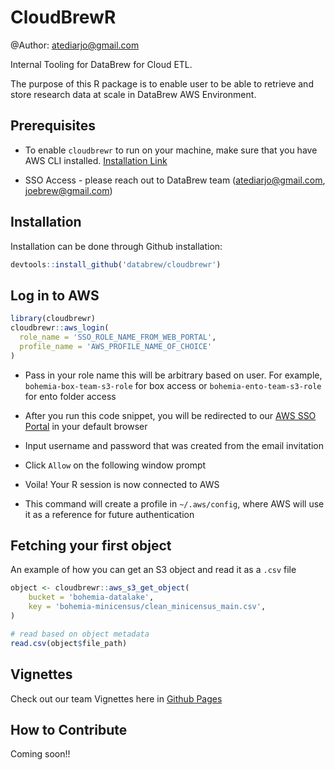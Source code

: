 # CloudBrewR

@Author: atediarjo@gmail.com

Internal Tooling for DataBrew for Cloud ETL. 

The purpose of this R package is to enable user to be able to retrieve and store research data at scale in DataBrew AWS Environment. 

## Prerequisites

- To enable `cloudbrewr` to run on your machine, make sure that you have AWS CLI installed. [Installation Link](https://docs.aws.amazon.com/cli/latest/userguide/getting-started-install.html)

- SSO Access - please reach out to DataBrew team (atediarjo@gmail.com, joebrew@gmail.com)

## Installation

Installation can be done through Github installation:

```r
devtools::install_github('databrew/cloudbrewr')
```

## Log in to AWS

```r
library(cloudbrewr)
cloudbrewr::aws_login(
  role_name = 'SSO_ROLE_NAME_FROM_WEB_PORTAL',
  profile_name = 'AWS_PROFILE_NAME_OF_CHOICE'
)
```

- Pass in your role name this will be arbitrary based on user. For example, `bohemia-box-team-s3-role` for box access or `bohemia-ento-team-s3-role` for ento folder access

- After you run this code snippet, you will be redirected to our [AWS SSO Portal](https://databrewllc.awsapps.com/start/#/) in your default browser

- Input username and password that was created from the email invitation

- Click `Allow` on the following window prompt

- Voila! Your R session is now connected to AWS

- This command will create a profile in `~/.aws/config`, where AWS will use it as a reference for future authentication


## Fetching your first object

An example of how you can get an S3 object and read it as a `.csv` file

```r
object <- cloudbrewr::aws_s3_get_object(
    bucket = 'bohemia-datalake',
    key = 'bohemia-minicensus/clean_minicensus_main.csv',
)

# read based on object metadata
read.csv(object$file_path)
```

## Vignettes

Check out our team Vignettes here in [Github Pages](http://www.databrew.cc/cloudbrewr/)

## How to Contribute

Coming soon!!
